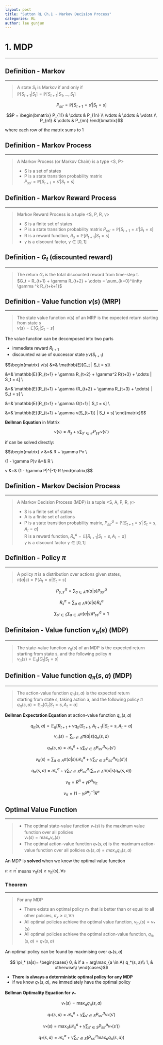 ```yaml
---
layout: post
title: "Sutton RL Ch.1 - Markov Decision Process"
categories: RL
author: lee gunjun
---
```


# 1. MDP
----
## Definition - Markov
----
> A state $S_t$ is Markov if and only if <br>
> $\mathbb{P}[S_{t+1} | S_t] = \mathbb{P}[S_{t+1} | S_1, ..., S_t]$

$$P_{ss'}=\mathbb{P}[S_{t+1} = s' | S_{t} = s]$$

$$P = \begin{bmatrix}
P_{11} & \cdots & P_{1n} \\
\vdots & \ddots & \vdots \\
P_{n1} & \cdots & P_{nn}
\end{bmatrix}$$

where each row of the matrix sums to 1

## Definition - Markov Process
----
> A Markov Process (or Markov Chain) is a type <S, P>
> - S is a set of states
> - P is a state transition probability matrix <br>
> $P_{ss'} = \mathbb{P}[S_{t+1} = s' | S_t = s]$

## Definition - Markov Reward Process
----
> Markov Reward Process is a tuple <S, P, R, $\gamma$>
> - S is a finite set of states
> - P is a state transition probability matrix
> $P_{ss'} = \mathbb{P}[S_{t+1} = s' | S_{t} = s]$ <br>
> - R is a reward function, $R_s = \mathbb{E}[R_{t+1} | S_t = s]$ <br>
> - $\gamma$ is a discount factor, $\gamma \in [0, 1]$

## Definition - $G_t$ (discounted reward)
----
> The return $G_t$ is the total discounted reward from time-step t. <br>
> $G_t = R_{t+1} + \gamma R_{t+2} + \cdots = \sum_{k=0}^\infty \gamma ^k R_{t+k+1}$

## Definition - Value function $v(s)$ (MRP)
----
> The state value function v(s) of an MRP is the expected return starting from state s <br>
> $v(s) = \mathbb{E} [G_t | S_t = s]$

The value function can be decomposed into two parts
- immediate reward $R_{t+1}$
- discounted value of successor state $\gamma v(S_{t+1})$

$$\begin{matrix}
v(s) &=&  \mathbb{E}[G_t | S_t = s]\\

&=& \mathbb{E}[R_{t+1} + \gamma R_{t+2} + \gamma^2 R{t+3} + \cdots | S_t = s] \\

&=& \mathbb{E}[R_{t+1} + \gamma (R_{t+2} + \gamma R_{t+3} + \cdots) | S_t = s] \\

&=& \mathbb{E}[R_{t+1} + \gamma G(t+1) | S_t = s] \\

&=& \mathbb{E}[R_{t+1} + \gamma v(S_{t+1}) | S_t = s]
\end{matrix}$$

**Bellman Equation** in Matrix

$$v(s) = R_s + \gamma \sum_{s' \in \mathcal{S}} P_{ss'}v(s')$$

if can be solved directly:

$$\begin{matrix}
v &=& R + \gamma Pv \\

(1 - \gamma P)v &=& R \\

v &=& (1 - \gamma P)^{-1} R
\end{matrix}$$

## Definition - Markov Decision Process
----
> A Markov Decision Process (MDP) is a tuple <S, A, P, R, $\gamma$>
> - S is a finite set of states
> - A is a finite set of actions
> - P is a state transition probability matrix,
> $P_{ss'}^a = \mathbb{P}[S_{t+1} = s' | S_t = s, A_t = a]$<br>
> R is a reward function, $R_s^a = \mathbb{E}[R_{t+1} | S_t = s, A_t = a]$<br>
> $\gamma$ is a discount factor $\gamma \in [0, 1]$

## Definition - Policy $\pi$
----
> A policy $\pi$ is a distribution over actions given states,<br>
> $\pi (a|s) = \mathbb{P} [A_t = a | S_t = s]$

$$P_{s,s'}^{\pi} = \sum_{a \in A} \pi (a|s) P_{ss'}^a$$

$$R_s^{\pi} = \sum_{a \in A} \pi (a|s) R_s^a$$

$$\sum_{s' \in S} \sum_{a \in A} \pi (a|s) P_{ss'}^a = 1$$

## Definitaion - Value function $v_\pi (s)$ (MDP)
----
> The state-value function $v_\pi (s)$ of an MDP is the expected return<br>
> starting from state s, and the following policy $\pi$ <br>
> $v_\pi (s) = \mathbb{E}_\pi [G_t | S_t = s]$

## Definition - Value function $q_\pi (s, a)$ (MDP)
----
> The action-value function $q_\pi (s, a)$ is the expected return <br>
> starting from state s, taking action a, and the following policy $\pi$ <br>
> $q_\pi (s, a) = \mathbb{E}_\pi [G_t | S_t = s, A_t = a]$

**Bellman Expectation Equation** at action-value function $q_\pi (s, a)$

$$q_\pi (s, a) = \mathbb{E}_\pi [R_{t+1} + \gamma q_\pi (S_{t+1}, A_{t+1}) | S_t = s, A_t = a]$$

$$v_\pi (s) = \sum_{a \in A} \pi(a|s)q_{\pi} (s, a)$$

$$q_{\pi} (s, a) = \mathcal{R}_s^a + \gamma \sum_{s' \in S} P_{ss'}^a v_\pi (s')$$

$$v_\pi (s) = \sum_{a \in A} \pi(a|s)(\mathcal{R}_s^a + \gamma \sum_{s' \in S} P_{ss'}^a v_\pi (s'))$$

$$q_{\pi} (s, a) = \mathcal{R}_s^a + \gamma \sum_{s' \in S} P_{ss'}^a (\sum_{a \in A} \pi(a|s)q_{\pi} (s, a))$$

$$v_\pi = R^\pi + \gamma P^\pi v_\pi$$

$$v_\pi = (1 - \gamma P^\pi)^{-1} R^\pi$$

## Optimal Value Function
----
> - The optimal state-value function $v_* (s)$ is the maximum value function over all policies <br>
> $v_* (s) = \max_\pi v_\pi (s)$ <br>
> - The optimal action-value function $q_* (s, a)$ is the maximum action-value function over all policies
> $q_* (s, a) = max_\pi q_\pi (s, a)$

An MDP is **solved** when we know the optimal value function

$\pi \ge \pi^{'}$ means $v_{\pi} (s)\ge v_{\pi^{'}}(s),\forall s$

### Theorem
----
> For any MDP
> - There exists an optimal policy $\pi_*$ that is better than or equal to all other policies, $\pi_x \ge \pi, \forall \pi$
> - All optimal policies achieve the optimal value function, $v_{\pi_{\ast}}(s)=v_\ast (s)$
> - All optimal policies achieve the optimal action-value function, $q_{\pi_{\ast}}(s, a)=q_\ast (s, a)$

An optimal policy can be found by maximising over $q_* (s, a)$<br>

$$
\pi_* (a|s)=
\begin{cases}
0, & if a = arg\max_{a \in A} q_*(s, a)\\
1, & otherwise\\
\end{cases}$$

- **There is always a deterministic optimal policy for any MDP**
- if we know $q_* (s, a)$, we immediately have the optimal policy

 **Bellman Optimality Equation for $v_*$**

$$v_* (s) = \max_{a} q_{\pi} (s, a)$$

$$q_{*} (s, a) = \mathcal{R}_s^a + \gamma \sum_{s' \in S} P_{ss'}^a v_* (s')$$

$$v_* (s) = \max_{a} (\mathcal{R}_s^a + \gamma \sum_{s' \in S} P_{ss'}^a v_* (s'))$$

$$q_{*} (s, a) = \mathcal{R}_s^a + \gamma \sum_{s' \in S} (P_{ss'}^a \max_{a} q_{\pi} (s, a))$$
